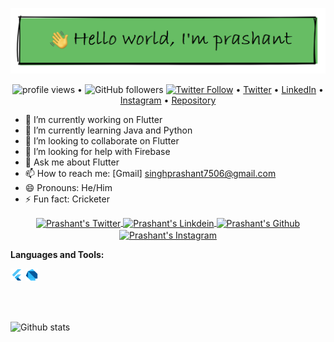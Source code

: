 ![image](https://github.com/singhprashant1/singhprashant1/blob/master/pras.png)


<p align="center">
  <img src="https://gpvc.arturio.dev/singhprashant1" alt="profile views"> •  
<img alt="GitHub followers" src="https://img.shields.io/github/followers/singhprashant1?label=prashant&style=social">
  <a href="https://twitter.com/intent/follow?screen_name=singhprashant44&tw_p=followbutton"><img alt="Twitter Follow" src="https://img.shields.io/twitter/follow/singhprashant44?label=Prashant&style=social"></a>  •
  <a href="https://twitter.com/intent/follow?screen_name=singhprashant44&tw_p=followbutton">Twitter</a> •
  <a href="https://www.linkedin.com/in/singhprashant99/">LinkedIn</a> •
  <a href="https://www.instagram.com/singhprashant99/">Instagram</a> •
  <a href="https://github.com/singhprashant1?tab=repositories">Repository</a> 
</p>


- 🔭 I’m currently working on Flutter
- 🌱 I’m currently learning Java and Python
- 👯 I’m looking to collaborate on Flutter
- 🤔 I’m looking for help with Firebase
- 💬 Ask me about Flutter
- 📫 How to reach me: [Gmail] singhprashant7506@gmail.com
- 😄 Pronouns: He/Him
- ⚡ Fun fact: Cricketer

<p align="center">
<a href="https://twitter.com/singhprashant44">
  <img align="center" alt="Prashant's Twitter" width="22px" src="https://cdn.jsdelivr.net/npm/simple-icons@v3/icons/twitter.svg" />
</a>
<a href="https://linkedin.com/in/singhprashant99">
  <img align="center" alt="Prashant's Linkdein" width="22px" src="https://cdn.jsdelivr.net/npm/simple-icons@v3/icons/linkedin.svg" />
</a>
<a href="https://github.com/singhprashant1">
  <img align="center" alt="Prashant's Github" width="22px" src="https://cdn.jsdelivr.net/npm/simple-icons@v3/icons/github.svg" />
</a>

<a href="https://instagram.com/singhprashant99/">
  <img align="center" alt="Prashant's Instagram" width="22px" src="https://cdn.jsdelivr.net/npm/simple-icons@v3/icons/instagram.svg" />
</a>

**Languages and Tools:**  

<code><img height="20" src="https://raw.githubusercontent.com/github/explore/80688e429a7d4ef2fca1e82350fe8e3517d3494d/topics/flutter/flutter.png"></code>
<code><img height="20" src="https://raw.githubusercontent.com/github/explore/80688e429a7d4ef2fca1e82350fe8e3517d3494d/topics/dart/dart.png"></code>

<br/>
<br/>
</p>




![Github stats](https://github-readme-stats.vercel.app/api?username=singhprashant1&show_icons=true&cache_seconds=86400)
